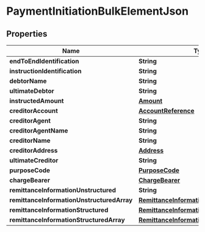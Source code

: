 # PaymentInitiationBulkElementJson

## Properties
Name | Type | Description | Notes
------------ | ------------- | ------------- | -------------
**endToEndIdentification** | **String** |  |  [optional]
**instructionIdentification** | **String** |  |  [optional]
**debtorName** | **String** |  |  [optional]
**ultimateDebtor** | **String** |  |  [optional]
**instructedAmount** | [**Amount**](Amount.md) |  | 
**creditorAccount** | [**AccountReference**](AccountReference.md) |  | 
**creditorAgent** | **String** |  |  [optional]
**creditorAgentName** | **String** |  |  [optional]
**creditorName** | **String** |  | 
**creditorAddress** | [**Address**](Address.md) |  |  [optional]
**ultimateCreditor** | **String** |  |  [optional]
**purposeCode** | [**PurposeCode**](PurposeCode.md) |  |  [optional]
**chargeBearer** | [**ChargeBearer**](ChargeBearer.md) |  |  [optional]
**remittanceInformationUnstructured** | **String** |  |  [optional]
**remittanceInformationUnstructuredArray** | [**RemittanceInformationUnstructuredArray**](RemittanceInformationUnstructuredArray.md) |  |  [optional]
**remittanceInformationStructured** | [**RemittanceInformationStructuredMax140**](RemittanceInformationStructuredMax140.md) |  |  [optional]
**remittanceInformationStructuredArray** | [**RemittanceInformationStructuredArray**](RemittanceInformationStructuredArray.md) |  |  [optional]
